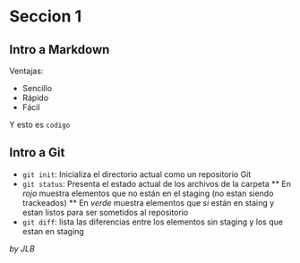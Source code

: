 # Seccion 1
## Intro a Markdown

Ventajas:

* Sencillo
* Rápido
* Fácil

Y esto es `codigo`


## Intro a Git

* `git init`: Inicializa el directorio actual como un repositorio Git
* `git status`: Presenta el estado actual de los archivos de la carpeta
** En _rojo_ muestra elementos que no están en el staging (no estan siendo trackeados)
** En _verde_ muestra elementos que *si* están en staing y estan listos para ser sometidos al repositorio
* `git diff`: lista las diferencias entre los elementos sin staging y los que estan en staging

_by JLB_